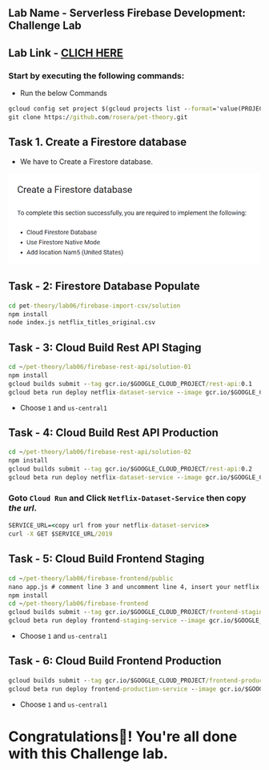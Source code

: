 ## Lab Name - Serverless Firebase Development: Challenge Lab

## Lab Link - [CLICH HERE](https://www.cloudskillsboost.google/focuses/14677?parent=catalog)

### Start by executing the following commands:

* Run the below Commands 

```cmd
gcloud config set project $(gcloud projects list --format='value(PROJECT_ID)' --filter='qwiklabs-gcp')
git clone https://github.com/rosera/pet-theory.git
```
## Task 1. Create a Firestore database


* We have to Create a Firestore database.

![Alt text](img1.png)

## Task - 2: Firestore Database Populate

```cmd
cd pet-theory/lab06/firebase-import-csv/solution
npm install
node index.js netflix_titles_original.csv
```

## Task - 3: Cloud Build Rest API Staging

```cmd
cd ~/pet-theory/lab06/firebase-rest-api/solution-01
npm install
gcloud builds submit --tag gcr.io/$GOOGLE_CLOUD_PROJECT/rest-api:0.1
gcloud beta run deploy netflix-dataset-service --image gcr.io/$GOOGLE_CLOUD_PROJECT/rest-api:0.1 --allow-unauthenticated
```

* Choose `1` and `us-central1`


## Task - 4: Cloud Build Rest API Production

```cmd
cd ~/pet-theory/lab06/firebase-rest-api/solution-02
npm install
gcloud builds submit --tag gcr.io/$GOOGLE_CLOUD_PROJECT/rest-api:0.2
gcloud beta run deploy netflix-dataset-service --image gcr.io/$GOOGLE_CLOUD_PROJECT/rest-api:0.2 --allow-unauthenticated
```

### Goto `Cloud Run` and Click `Netflix-Dataset-Service` then copy *the url*.

```cmd
SERVICE_URL=<copy url from your netflix-dataset-service>
curl -X GET $SERVICE_URL/2019
```

## Task - 5: Cloud Build Frontend Staging

```cmd
cd ~/pet-theory/lab06/firebase-frontend/public
nano app.js # comment line 3 and uncomment line 4, insert your netflix-dataset-service url
npm install
cd ~/pet-theory/lab06/firebase-frontend
gcloud builds submit --tag gcr.io/$GOOGLE_CLOUD_PROJECT/frontend-staging:0.1
gcloud beta run deploy frontend-staging-service --image gcr.io/$GOOGLE_CLOUD_PROJECT/frontend-staging:0.1
```

* Choose `1` and `us-central1`


## Task - 6: Cloud Build Frontend Production

```cmd
gcloud builds submit --tag gcr.io/$GOOGLE_CLOUD_PROJECT/frontend-production:0.1
gcloud beta run deploy frontend-production-service --image gcr.io/$GOOGLE_CLOUD_PROJECT/frontend-production:0.1
```

* Choose `1` and `us-central1`

# Congratulations🎉! You're all done with this Challenge lab.